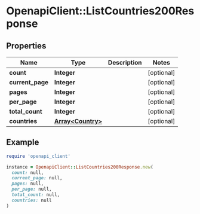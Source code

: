 # OpenapiClient::ListCountries200Response

## Properties

| Name | Type | Description | Notes |
| ---- | ---- | ----------- | ----- |
| **count** | **Integer** |  | [optional] |
| **current_page** | **Integer** |  | [optional] |
| **pages** | **Integer** |  | [optional] |
| **per_page** | **Integer** |  | [optional] |
| **total_count** | **Integer** |  | [optional] |
| **countries** | [**Array&lt;Country&gt;**](Country.md) |  | [optional] |

## Example

```ruby
require 'openapi_client'

instance = OpenapiClient::ListCountries200Response.new(
  count: null,
  current_page: null,
  pages: null,
  per_page: null,
  total_count: null,
  countries: null
)
```

